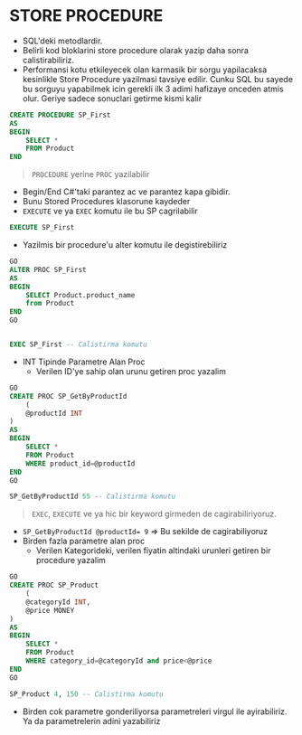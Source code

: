 # STORE PROCEDURE

- SQL'deki metodlardir.
- Belirli kod bloklarini store procedure olarak yazip daha sonra calistirabiliriz.
- Performansi kotu etkileyecek olan karmasik bir sorgu yapilacaksa kesinlikle Store Procedure yazilmasi tavsiye edilir. Cunku SQL bu sayede bu sorguyu yapabilmek icin gerekli ilk 3 adimi hafizaye onceden atmis olur. Geriye sadece sonuclari getirme kismi kalir

```SQL
CREATE PROCEDURE SP_First
AS
BEGIN
    SELECT *
    FROM Product
END
```

> `PROCEDURE` yerine `PROC` yazilabilir

- Begin/End C#'taki parantez ac ve parantez kapa gibidir.
- Bunu Stored Procedures klasorune kaydeder
- `EXECUTE` ve ya `EXEC` komutu ile bu SP cagrilabilir

```SQL
EXECUTE SP_First
```

- Yazilmis bir procedure'u alter komutu ile degistirebiliriz

```SQL
GO
ALTER PROC SP_First
AS
BEGIN
    SELECT Product.product_name
    from Product
END
GO


EXEC SP_First -- Calistirma komutu
```

- INT Tipinde Parametre Alan Proc
  - Verilen ID'ye sahip olan urunu getiren proc yazalim

```SQL
GO
CREATE PROC SP_GetByProductId
    (
    @productId INT
)
AS
BEGIN
    SELECT *
    FROM Product
    WHERE product_id=@productId
END
GO

SP_GetByProductId 55 -- Calistirma komutu
```

> `EXEC`, `EXECUTE` ve ya hic bir keyword girmeden de cagirabiliriyoruz.

- `SP_GetByProductId @productId= 9` => Bu sekilde de cagirabiliyoruz
- Birden fazla parametre alan proc
  - Verilen Kategorideki, verilen fiyatin altindaki urunleri getiren bir procedure yazalim

```SQL
GO
CREATE PROC SP_Product
    (
    @categoryId INT,
    @price MONEY
)
AS
BEGIN
    SELECT *
    FROM Product
    WHERE category_id=@categoryId and price<@price
END
GO

SP_Product 4, 150 -- Calistirma komutu
```

- Birden cok parametre gonderiliyorsa parametreleri virgul ile ayirabiliriz. Ya da parametrelerin adini yazabiliriz
